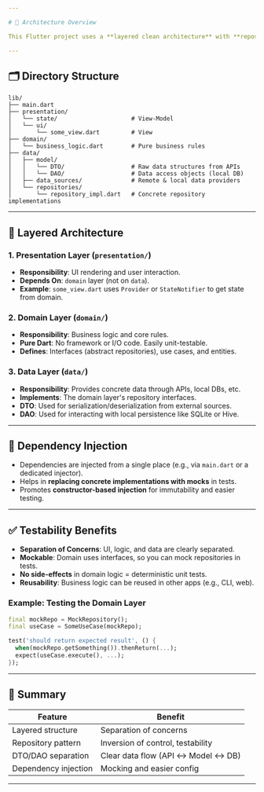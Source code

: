 ```yaml
---

# 📐 Architecture Overview

This Flutter project uses a **layered clean architecture** with **repository pattern** and **dependency injection**, making it modular, testable, and scalable.

---
```


## 🗂️ Directory Structure

```
lib/
├── main.dart
├── presentation/
│   └── state/                     # View-Model 
│   └── ui/
│       └── some_view.dart         # View
├── domain/
│   └── business_logic.dart        # Pure business rules
├── data/
│   ├── model/                      
│   │   └── DTO/                   # Raw data structures from APIs
│   │   └── DAO/                   # Data access objects (local DB)
│   ├── data_sources/              # Remote & local data providers
│   └── repositories/
│       └── repository_impl.dart   # Concrete repository implementations
```

---

## 🧱 Layered Architecture

### 1. **Presentation Layer** (`presentation/`)

* **Responsibility**: UI rendering and user interaction.
* **Depends On**: `domain` layer (not on `data`).
* **Example**: `some_view.dart` uses `Provider` or `StateNotifier` to get state from domain.

### 2. **Domain Layer** (`domain/`)

* **Responsibility**: Business logic and core rules.
* **Pure Dart**: No framework or I/O code. Easily unit-testable.
* **Defines**: Interfaces (abstract repositories), use cases, and entities.

### 3. **Data Layer** (`data/`)

* **Responsibility**: Provides concrete data through APIs, local DBs, etc.
* **Implements**: The domain layer's repository interfaces.
* **DTO**: Used for serialization/deserialization from external sources.
* **DAO**: Used for interacting with local persistence like SQLite or Hive.

---

## 💉 Dependency Injection

* Dependencies are injected from a single place (e.g., via `main.dart` or a dedicated injector).
* Helps in **replacing concrete implementations with mocks** in tests.
* Promotes **constructor-based injection** for immutability and easier testing.

---

## ✅ Testability Benefits

* **Separation of Concerns**: UI, logic, and data are clearly separated.
* **Mockable**: Domain uses interfaces, so you can mock repositories in tests.
* **No side-effects** in domain logic = deterministic unit tests.
* **Reusability**: Business logic can be reused in other apps (e.g., CLI, web).

### Example: Testing the Domain Layer

```dart
final mockRepo = MockRepository();
final useCase = SomeUseCase(mockRepo);

test('should return expected result', () {
  when(mockRepo.getSomething()).thenReturn(...);
  expect(useCase.execute(), ...);
});
```

---

## 🚀 Summary

| Feature              | Benefit                              |
| -------------------- | ------------------------------------ |
| Layered structure    | Separation of concerns               |
| Repository pattern   | Inversion of control, testability    |
| DTO/DAO separation   | Clear data flow (API ↔️ Model ↔️ DB) |
| Dependency injection | Mocking and easier config            |

---
